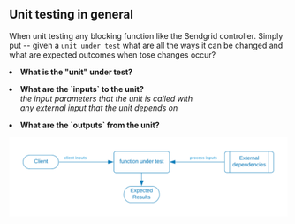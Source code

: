 ## Unit testing in general

When unit testing any blocking function like the Sendgrid controller.   Simply put -- given a `unit under test` what are all the ways it can be changed and what are expected outcomes when tose changes occur?


<div>
<p/><li><strong>What is the "unit" under test?</strong></li>

<p/><li><strong>What are the `inputs` to the unit?</strong></li>
<div style="padding-left: 20px">
<em>the input parameters that the unit is called with</em>
</div>
<div style="padding-left: 20px">
<em>any external input that the unit depends on</em>
</div>

<p/><li><strong>What are the `outputs` from the unit?</strong></li>
</div>


![](../../../.gitbook/assets/sendgrid-personal-page-6-1-.png)
